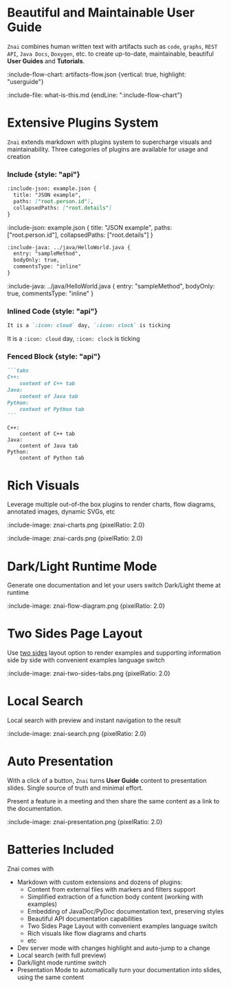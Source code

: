 # Beautiful and Maintainable User Guide

`Znai` combines human written text with artifacts such as
`code`, `graphs`, `REST API`, `Java Docs`, `Doxygen`, etc. 
to create up-to-date, maintainable, beautiful **User Guides** and **Tutorials**.   

:include-flow-chart: artifacts-flow.json {vertical: true, highlight: "userguide"}

:include-file: what-is-this.md {endLine: ":include-flow-chart"}

# Extensive Plugins System

`Znai` extends markdown with plugins system to supercharge visuals and maintainability.
Three categories of plugins are available for usage and creation

### Include {style: "api"}

```markdown {title: "json plugin example"}
:include-json: example.json {
  title: "JSON example",
  paths: ["root.person.id"],
  collapsedPaths: ["root.details"]
}
```

:include-json: example.json {
  title: "JSON example",
  paths: ["root.person.id"],
  collapsedPaths: ["root.details"] 
}

```markdown {title: "java plugin example"}
:include-java: ../java/HelloWorld.java {
  entry: "sampleMethod", 
  bodyOnly: true,
  commentsType: "inline"
}
```

:include-java: ../java/HelloWorld.java {
  entry: "sampleMethod", 
  bodyOnly: true,
  commentsType: "inline"
}


### Inlined Code {style: "api"}

```markdown {title: "plugin example"}
It is a `:icon: cloud` day, `:icon: clock` is ticking
```

It is a `:icon: cloud` day, `:icon: clock` is ticking

### Fenced Block {style: "api"}

````markdown {title: "plugin example"}
```tabs
C++: 
    content of C++ tab
Java:
    content of Java tab
Python:
    content of Python tab
```
````

```tabs
C++: 
    content of C++ tab
Java:
    content of Java tab
Python:
    content of Python tab
```

# Rich Visuals

Leverage multiple out-of-the box plugins to render charts, flow diagrams, annotated images, dynamic SVGs, etc

:include-image: znai-charts.png {pixelRatio: 2.0}

:include-image: znai-cards.png {pixelRatio: 2.0}

# Dark/Light Runtime Mode

Generate one documentation and let your users switch Dark/Light theme at runtime

:include-image: znai-flow-diagram.png {pixelRatio: 2.0}

# Two Sides Page Layout

Use [two sides](layout/two-sides-tabs) layout option to render examples and supporting information side by side
with convenient examples language switch

:include-image: znai-two-sides-tabs.png {pixelRatio: 2.0}

# Local Search

Local search with preview and instant navigation to the result 

:include-image: znai-search.png {pixelRatio: 2.0}

# Auto Presentation

With a click of a button, `Znai` turns **User Guide** content to presentation slides.
Single source of truth and minimal effort. 

Present a feature in a meeting and then share the same content as a link to the documentation.

:include-image: znai-presentation.png {pixelRatio: 2.0}

# Batteries Included

Znai comes with

* Markdown with custom extensions and dozens of plugins:
  * Content from external files with markers and filters support
  * Simplified extraction of a function body content (working with examples)
  * Embedding of JavaDoc/PyDoc documentation text, preserving styles
  * Beautiful API documentation capabilities
  * Two Sides Page Layout with convenient examples language switch
  * Rich visuals like flow diagrams and charts
  * etc
* Dev server mode with changes highlight and auto-jump to a change
* Local search (with full preview)
* Dark/light mode runtime switch
* Presentation Mode to automatically turn your documentation into slides, using the same content
